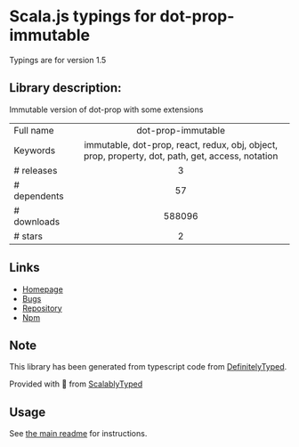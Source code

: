 
# Scala.js typings for dot-prop-immutable

Typings are for version 1.5

## Library description:
Immutable version of dot-prop with some extensions

|                    |                 |
| ------------------ | :-------------: |
| Full name          | dot-prop-immutable |
| Keywords           | immutable, dot-prop, react, redux, obj, object, prop, property, dot, path, get, access, notation |
| # releases         | 3 |
| # dependents       | 57 |
| # downloads        | 588096 |
| # stars            | 2 |

## Links
- [Homepage](https://github.com/debitoor/dot-prop-immutable)
- [Bugs](https://github.com/debitoor/dot-prop-immutable/issues)
- [Repository](https://github.com/debitoor/dot-prop-immutable)
- [Npm](https://www.npmjs.com/package/dot-prop-immutable)
    


## Note
This library has been generated from typescript code from [DefinitelyTyped](https://definitelytyped.org).

Provided with :purple_heart: from [ScalablyTyped](https://github.com/oyvindberg/ScalablyTyped)

## Usage
See [the main readme](../../readme.md) for instructions.


